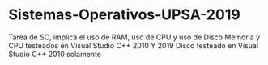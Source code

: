 # Sistemas-Operativos-UPSA-2019
Tarea de SO, implica el uso de RAM, uso de CPU y uso de Disco
Memoria y CPU testeados en Visual Studio C++ 2010 Y 2019
Disco testeado en Visual Studio C++ 2010 solamente
